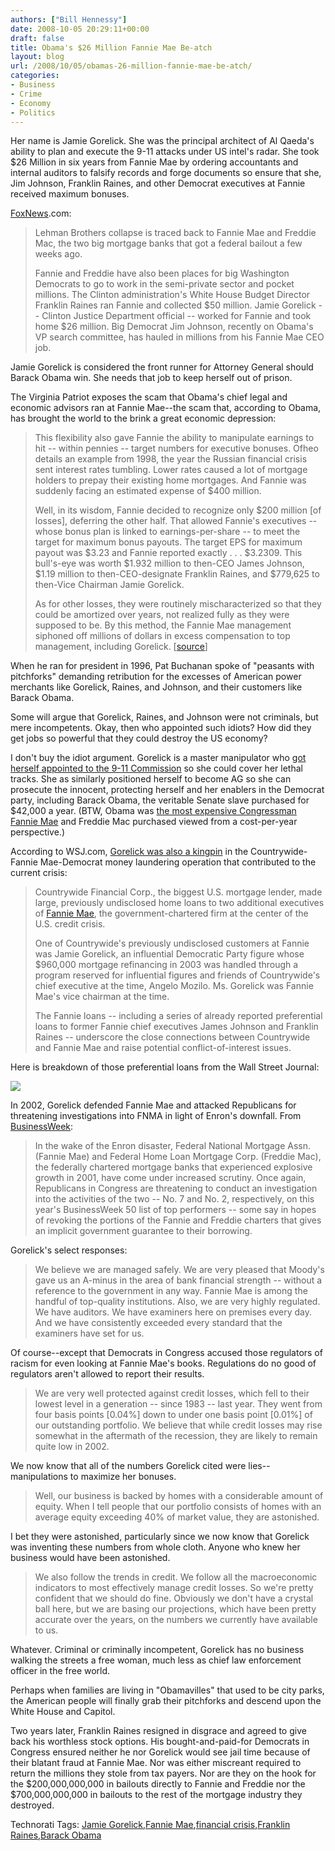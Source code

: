 ```yaml
---
authors: ["Bill Hennessy"]
date: 2008-10-05 20:29:11+00:00
draft: false
title: Obama's $26 Million Fannie Mae Be-atch
layout: blog
url: /2008/10/05/obamas-26-million-fannie-mae-be-atch/
categories:
- Business
- Crime
- Economy
- Politics
---
```


Her name is Jamie Gorelick. She was the principal architect of Al Qaeda's ability to plan and execute the 9-11 attacks under US intel's radar. She took $26 Million in six years from Fannie Mae by ordering accountants and internal auditors to falsify records and forge documents so ensure that she, Jim Johnson, Franklin Raines, and other Democrat executives at Fannie received maximum bonuses.

 

[FoxNews](https://www.foxnews.com/story/0,2933,423701,00.html).com:

 

>   
> 
> Lehman Brothers collapse is traced back to Fannie Mae and Freddie Mac, the two big mortgage banks that got a federal bailout a few weeks ago.
> 
>    
> 
> Fannie and Freddie have also been places for big Washington Democrats to go to work in the semi-private sector and pocket millions. The Clinton administration's White House Budget Director Franklin Raines ran Fannie and collected $50 million. Jamie Gorelick -- Clinton Justice Department official -- worked for Fannie and took home $26 million. Big Democrat Jim Johnson, recently on Obama's VP search committee, has hauled in millions from his Fannie Mae CEO job.
> 
> 

 

Jamie Gorelick is considered the front runner for Attorney General should Barack Obama win. She needs that job to keep herself out of prison.

 

The Virginia Patriot exposes the scam that Obama's chief legal and economic advisors ran at Fannie Mae--the scam that, according to Obama, has brought the world to the brink a great economic depression:

 

>   
> 
> This flexibility also gave Fannie the ability to manipulate earnings to hit -- within pennies -- target numbers for executive bonuses. Ofheo details an example from 1998, the year the Russian financial crisis sent interest rates tumbling. Lower rates caused a lot of mortgage holders to prepay their existing home mortgages. And Fannie was suddenly facing an estimated expense of $400 million.
> 
>    
> 
> Well, in its wisdom, Fannie decided to recognize only $200 million [of losses], deferring the other half. That allowed Fannie's executives -- whose bonus plan is linked to earnings-per-share -- to meet the target for maximum bonus payouts. The target EPS for maximum payout was $3.23 and Fannie reported exactly . . . $3.2309. This bull's-eye was worth $1.932 million to then-CEO James Johnson, $1.19 million to then-CEO-designate Franklin Raines, and $779,625 to then-Vice Chairman Jamie Gorelick.
> 
>    
> 
> As for other losses, they were routinely mischaracterized so that they could be amortized over years, not realized fully as they were supposed to be. By this method, the Fannie Mae management siphoned off millions of dollars in excess compensation to top management, including Gorelick. [[source](https://virginiavirtucon.wordpress.com/2008/09/16/investigate-jamie-gorelick-now-urge-obama-to-return-fannie-mae-donation/)]
> 
> 

 

When he ran for president in 1996, Pat Buchanan spoke of "peasants with pitchforks" demanding retribution for the excesses of American power merchants like Gorelick, Raines, and Johnson, and their customers like Barack Obama.

 

Some will argue that Gorelick, Raines, and Johnson were not criminals, but mere incompetents. Okay, then who appointed such idiots? How did they get jobs so powerful that they could destroy the US economy?

 

I don't buy the idiot argument. Gorelick is a master manipulator who [got herself appointed to the 9-11 Commission](https://findarticles.com/p/articles/mi_m0EIN/is_2003_Jan_10/ai_96308237) so she could cover her lethal tracks. She as similarly positioned herself to become AG so she can prosecute the innocent, protecting herself and her enablers in the Democrat party, including Barack Obama, the veritable Senate slave purchased for $42,000 a year. (BTW, Obama was [the most expensive Congressman Fannie Mae](https://hennessysview.com/2008/09/15/franklin-raines-criminal-enterprise-and-barack-obama-his-accomplice/) and Freddie Mac purchased viewed from a cost-per-year perspective.)

 

According to WSJ.com, [Gorelick was also a kingpin](https://online.wsj.com/article/SB122230672551773977.html?mod=googlenews_wsj) in the Countrywide-Fannie Mae-Democrat money laundering operation that contributed to the current crisis:

 

>   
> 
> Countrywide Financial Corp., the biggest U.S. mortgage lender, made large, previously undisclosed home loans to two additional executives of [Fannie Mae](https://online.wsj.com/public/quotes/main.html?type=djn&symbol=FNM), the government-chartered firm at the center of the U.S. credit crisis.
> 
>    
> 
> One of Countrywide's previously undisclosed customers at Fannie was Jamie Gorelick, an influential Democratic Party figure whose $960,000 mortgage refinancing in 2003 was handled through a program reserved for influential figures and friends of Countrywide's chief executive at the time, Angelo Mozilo. Ms. Gorelick was Fannie Mae's vice chairman at the time.
> 
>    
> 
> The Fannie loans -- including a series of already reported preferential loans to former Fannie chief executives James Johnson and Franklin Raines -- underscore the close connections between Countrywide and Fannie Mae and raise potential conflict-of-interest issues.
> 
> 

 

Here is breakdown of those preferential loans from the Wall Street Journal:

 

![](https://s.wsj.net/public/resources/images/NA-AS735_FANNIE_NS_20080924185214.gif)


 

In 2002, Gorelick defended Fannie Mae and attacked Republicans for threatening investigations into FNMA in light of Enron's downfall. From [BusinessWeek](https://www.businessweek.com/bw50/content/mar2002/a3776033.htm):

 

>   
> 
> In the wake of the Enron disaster, Federal National Mortgage Assn. (Fannie Mae) and Federal Home Loan Mortgage Corp. (Freddie Mac), the federally chartered mortgage banks that experienced explosive growth in 2001, have come under increased scrutiny. Once again, Republicans in Congress are threatening to conduct an investigation into the activities of the two -- No. 7 and No. 2, respectively, on this year's BusinessWeek 50 list of top performers -- some say in hopes of revoking the portions of the Fannie and Freddie charters that gives an implicit government guarantee to their borrowing.
> 
> 

 

Gorelick's select responses:

 

>   
> 
> We believe we are managed safely. We are very pleased that Moody's gave us an A-minus in the area of bank financial strength -- without a reference to the government in any way. Fannie Mae is among the handful of top-quality institutions. Also, we are very highly regulated. We have auditors. We have examiners here on premises every day. And we have consistently exceeded every standard that the examiners have set for us.
> 
> 

 

Of course--except that Democrats in Congress accused those regulators of racism for even looking at Fannie Mae's books. Regulations do no good of regulators aren't allowed to report their results.

 

>   
> 
> We are very well protected against credit losses, which fell to their lowest level in a generation -- since 1983 -- last year. They went from four basis points [0.04%] down to under one basis point [0.01%] of our outstanding portfolio. We believe that while credit losses may rise somewhat in the aftermath of the recession, they are likely to remain quite low in 2002.
> 
> 

 

We now know that all of the numbers Gorelick cited were lies--manipulations to maximize her bonuses.

 

>   
> 
> Well, our business is backed by homes with a considerable amount of equity. When I tell people that our portfolio consists of homes with an average equity exceeding 40% of market value, they are astonished.
> 
> 

 

I bet they were astonished, particularly since we now know that Gorelick was inventing these numbers from whole cloth. Anyone who knew her business would have been astonished. 

 

>   
> 
> We also follow the trends in credit. We follow all the macroeconomic indicators to most effectively manage credit losses. So we're pretty confident that we should do fine. Obviously we don't have a crystal ball here, but we are basing our projections, which have been pretty accurate over the years, on the numbers we currently have available to us.
> 
> 

 

Whatever. Criminal or criminally incompetent, Gorelick has no business walking the streets a free woman, much less as chief law enforcement officer in the free world.

 

Perhaps when families are living in "Obamavilles" that used to be city parks, the American people will finally grab their pitchforks and descend upon the White House and Capitol.

 

Two years later, Franklin Raines resigned in disgrace and agreed to give back his worthless stock options. His bought-and-paid-for Democrats in Congress ensured neither he nor Gorelick would see jail time because of their blatant fraud at Fannie Mae. Nor was either miscreant required to return the millions they stole from tax payers. Nor are they on the hook for the $200,000,000,000 in bailouts directly to Fannie and Freddie nor the $700,000,000,000 in bailouts to the rest of the mortgage industry they destroyed. 

 

Technorati Tags: [Jamie Gorelick](https://technorati.com/tags/Jamie%20Gorelick),[Fannie Mae](https://technorati.com/tags/Fannie%20Mae),[financial crisis](https://technorati.com/tags/financial%20crisis),[Franklin Raines](https://technorati.com/tags/Franklin%20Raines),[Barack Obama](https://technorati.com/tags/Barack%20Obama)
